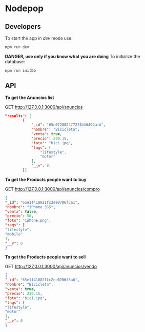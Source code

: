 # Nodepop

## Developers
To start the app in *dev* mode use:
```js
npm run dev
```

**DANGER, use only if you know what you are doing**
To initialize the database:
```sh
npm run initDb
```

## API
**To get the Anuncios list**

GET http://127.0.0.1:3000/api/anuncios
```json
"results": [
        {
            "_id": "65e072802477275b36492afd",
            "nombre": "Bicicleta",
            "venta": true,
            "precio": 230.15,
            "foto": "bici.jpg",
            "tags": [
                "lifestyle",
                "motor"
            ],
            "__v": 0
        }]
``` 
**To get the Products people want to buy**

GET http://127.0.0.1:3000/api/anuncios/compro
```json
{
"_id": "65e1f418821fc2ee0706f3a1",
"nombre": "iPhone 3GS",
"venta": false,
"precio": 50,
"foto": "iphone.png",
"tags": [
"lifestyle",
"mobile"
],
"__v": 0
}
```
**To get the Products people want to sell**

GET http://127.0.0.1:3000/api/anuncios/vendo
```json
{
"_id": "65e1f418821fc2ee0706f3a0",
"nombre": "Bicicleta",
"venta": true,
"precio": 230.15,
"foto": "bici.jpg",
"tags": [
"lifestyle",
"motor"
],
"__v": 0
}
```



